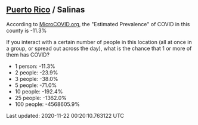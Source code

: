 
## [Puerto Rico](/united-states/puerto-rico) / Salinas

According to [MicroCOVID.org](http://microcovid.org),
the "Estimated Prevalence" of COVID in this county is -11.3%

If you interact with a certain number of people in this location
(all at once in a group, or spread out across the day), what is the chance that
1 or more of them has COVID?

- 1 person: -11.3%
- 2 people: -23.9%
- 3 people: -38.0%
- 5 people: -71.0%
- 10 people: -192.4%
- 25 people: -1362.0%
- 100 people: -4568605.9%

Last updated: 2020-11-22 00:20:10.763122 UTC
